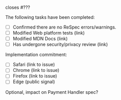closes #???

The following tasks have been completed:

 * [ ] Confirmed there are no ReSpec errors/warnings.
 * [ ] Modified Web platform tests (link)
 * [ ] Modified MDN Docs (link)
 * [ ] Has undergone security/privacy review (link)
 
Implementation commitment:

 * [ ] Safari (link to issue)
 * [ ] Chrome (link to issue)
 * [ ] Firefox (link to issue)
 * [ ] Edge (public signal)

Optional, impact on Payment Handler spec?

